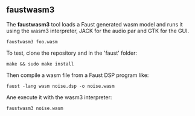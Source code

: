 
## faustwasm3

The **faustwasm3** tool loads a Faust generated wasm model and runs it using the wasm3 interpreter, JACK for the audio par and GTK for the GUI.

`faustwasm3 foo.wasm`

To test, clone the repository and in the 'faust' folder:

`make && sudo make install `

Then compile a wasm file from a Faust DSP program like:

`faust -lang wasm noise.dsp -o noise.wasm`

Ane execute it with the wasm3 interpreter:

`faustwasm3 noise.wasm`
